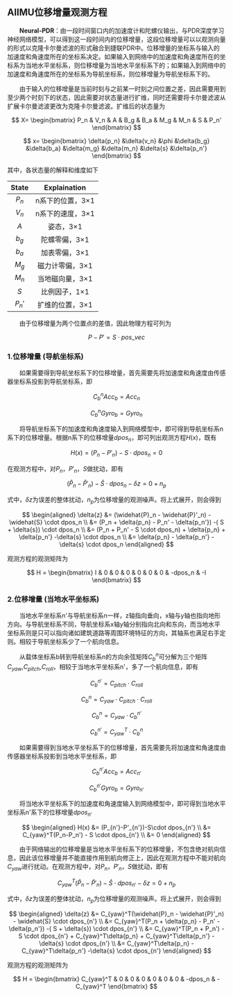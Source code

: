 ## AIIMU位移增量观测方程
&emsp;&emsp;**Neural-PDR**：由一段时间窗口内的加速度计和陀螺仪输出，与PDR深度学习神经网络模型，可以得到这一段时间内的位移增量，这段位移增量可以以观测向量的形式以克隆卡尔曼滤波的形式融合到捷联PDR中。位移增量的坐标系与输入的加速度和角速度所在的坐标系决定。如果输入到网络中的加速度和角速度所在的坐标系为当地水平坐标系，则位移增量为当地水平坐标系下的；如果输入到网络中的加速度和角速度所在的坐标系为导航坐标系，则位移增量为导航坐标系下的。

&emsp;&emsp;由于输入的位移增量是当前时刻与之前某一时刻之间位置之差，因此需要用到至少两个时刻下的状态，因此需要对状态量进行扩维，同时还需要将卡尔曼滤波从扩展卡尔曼滤波更改为克隆卡尔曼滤波。扩维后的状态量为

$$
X=
\begin{bmatrix}
P_n & V_n & A & B_g & B_a & M_g & M_n & S & P_n'
\end{bmatrix}
$$

$$
x=
\begin{bmatrix}
\delta{p_n} &\delta{v_n} &\phi &\delta{b_g} &\delta{b_a} &\delta{m_g} &\delta{m_n} &\delta{s} &\delta{p_n'}
\end{bmatrix}
$$

其中，各状态量的解释和维度如下

|State|Explaination|
|:----:|:---:|
|$P_n$|n系下的位置，3×1|
|$V_n$|n系下的速度，3×1|
|$A$|姿态，3×1|
|$b_g$|陀螺零偏，3×1|
|$b_a$|加表零偏，3×1|
|$M_g$|磁力计零偏，3×1|
|$M_n$|当地磁向量，3×1|
|$S$|比例因子，1×1|
|$P_n'$|扩维的位置，3×1|

&emsp;&emsp;由于位移增量为两个位置点的差值，因此物理方程可列为

$$
P-P'=S \cdot pos\_vec
$$

### 1.位移增量 (导航坐标系)
&emsp;&emsp;如果需要得到导航坐标系下的位移增量，首先需要先将加速度和角速度由传感器坐标系投影到导航坐标系，即

$$
C_b^nAcc_b = Acc_n
$$

$$
C_b^nGyro_b = Gyro_n
$$

&emsp;&emsp;将导航坐标系下的加速度和角速度输入到网络模型中，即可得到导航坐标系n系下的位移增量。根据n系下的位移增量$dpos_n$，即可列出观测方程$H(x)$，既有

$$
H(x) = (P_n-P'_n)-S\cdot dpos_n = 0
$$

在观测方程中，对$P_n$，$P'_n$，$S$做扰动，即有

$$
(\widehat{P}_n - \widehat{P}'_n) - \widehat{S} \cdot dpos_n - \delta{z} = 0 + n_p
$$

式中，$\delta{z}$为误差的整体扰动，$n_p$为位移增量的观测噪声。将上式展开，则会得到

$$
\begin{aligned}
\delta{z} &= (\widehat{P}_n - \widehat{P}'_n) - \widehat{S} \cdot dpos_n \\
          &= (P_n + \delta{p_n} - P_n' - \delta{p_n'}) -( S + \delta{s}) \cdot dpos_n \\
          &= (P_n + P_n' - S \cdot dpos_n) + \delta{p_n} + \delta{p_n'} -\delta{s} \cdot dpos_n \\
          &= \delta{p_n} - \delta{p_n'} -\delta{s} \cdot dpos_n
\end{aligned}
$$

观测方程的观测矩阵为

$$
H = 
\begin{bmatrix}
I & 0 & 0 & 0 & 0 & 0 & 0 & -dpos_n & -I
\end{bmatrix}
$$

### 2.位移增量 (当地水平坐标系)
&emsp;&emsp;当地水平坐标系n'与导航坐标系n一样，z轴指向垂向，x轴与y轴也指向地形方向。与导航坐标系不同，导航坐标系x轴y轴分别指向北向和东向，而当地水平坐标系则是只可以指向诸如建筑道路等周围环境特征的方向，其轴系也满足右手定则。相较于导航坐标系少了一个航向信息。

&emsp;&emsp;从载体坐标系b转到导航坐标系n的方向余弦矩阵$C_b^n$可分解为三个矩阵$C_{yaw}$,$C_{pitch}$,$C_{roll}$，相较于当地水平坐标系n'，多了一个航向信息，即有

$$
C_b^{n'}=C_{pitch} \cdot C_{roll}
$$

$$
C_b^n=C_{yaw} \cdot C_{pitch} \cdot C_{roll}
$$

$$
C_b^n = C_{yaw} \cdot C_b^{n'}
$$

$$
C_b^{n'} = C_{yaw}^T \cdot C_b^n
$$


&emsp;&emsp;如果需要得到当地水平坐标系下的位移增量，首先需要先将加速度和角速度由传感器坐标系投影到当地水平坐标系，即

$$
C_b^{n'}Acc_b = Acc_{n'}
$$

$$
C_b^{n'}Gyro_b = Gyro_{n'}
$$

&emsp;&emsp;将当地水平坐标系下的加速度和角速度输入到网络模型中，即可得到当地水平坐标系n'系下的位移增量$dpos_{n'}$

$$
\begin{aligned}
H(x) &= (P_{n'}-P'_{n'})-S\cdot dpos_{n'}        \\ 
     &= C_{yaw}^T(P_n-P_n') - S \cdot dpos_{n'}  \\
     &= 0
\end{aligned}
$$

&emsp;&emsp;由于网络输出的位移增量是当地水平坐标系下的位移增量，不包含绝对航向信息，因此该位移增量并不能直接作用到航向修正上，因此在观测方程中不能对航向$C_{yaw}$进行扰动。在观测方程中，对$P_n$，$P'_n$，$S$做扰动，即有

$$
C_{yaw}^T(\widehat{P}_n - \widehat{P}'_n) - \widehat{S} \cdot dpos_{n'} - \delta{z} = 0 + n_p
$$

式中，$\delta{z}$为误差的整体扰动，$n_p$为位移增量的观测噪声。将上式展开，则会得到

$$
\begin{aligned}
\delta{z} &= C_{yaw}^T(\widehat{P}_n - \widehat{P}'_n) - \widehat{S} \cdot dpos_{n'} \\
          &= C_{yaw}^T(P_n + \delta{p_n} - P_n' - \delta{p_n'}) -( S + \delta{s}) \cdot dpos_{n'} \\
          &= C_{yaw}^T(P_n + P_n') - S \cdot dpos_{n'} + C_{yaw}^T\delta{p_n} + C_{yaw}^T\delta{p_n'} -\delta{s} \cdot dpos_{n'} \\
          &= C_{yaw}^T\delta{p_n} - C_{yaw}^T\delta{p_n'} -\delta{s} \cdot dpos_{n'}
\end{aligned}
$$

观测方程的观测矩阵为

$$
H = 
\begin{bmatrix}
C_{yaw}^T & 0 & 0 & 0 & 0 & 0 & 0 & -dpos_n & -C_{yaw}^T
\end{bmatrix}
$$
